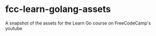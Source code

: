 # fcc-learn-golang-assets
A snapshot of the assets for the Learn Go course on FreeCodeCamp's youtube
